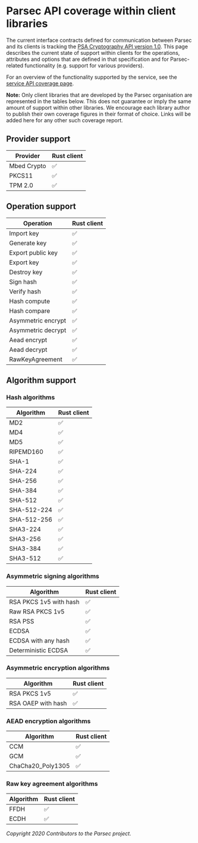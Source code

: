 # Parsec API coverage within client libraries

The current interface contracts defined for communication between Parsec and its clients is tracking
the [PSA Cryptography API version
1.0](https://developer.arm.com/architectures/security-architectures/platform-security-architecture/documentation).
This page describes the current state of support within clients for the operations, attributes and
options that are defined in that specification and for Parsec-related functionality (e.g. support
for various providers).

For an overview of the functionality supported by the service, see the [service API coverage
page](service_api_coverage.md).

**Note:** Only client libraries that are developed by the Parsec organisation are represented in the
tables below. This does not guarantee or imply the same amount of support within other libraries. We
encourage each library author to publish their own coverage figures in their format of choice. Links
will be added here for any other such coverage report.

## Provider support

| Provider    | Rust client |
|-------------|-------------|
| Mbed Crypto | ✅         |
| PKCS11      | ✅         |
| TPM 2.0     | ✅         |

## Operation support

| Operation          | Rust client |
|--------------------|-------------|
| Import key         | ✅         |
| Generate key       | ✅         |
| Export public key  | ✅         |
| Export key         | ✅         |
| Destroy key        | ✅         |
| Sign hash          | ✅         |
| Verify hash        | ✅         |
| Hash compute       | ✅         |
| Hash compare       | ✅         |
| Asymmetric encrypt | ✅         |
| Asymmetric decrypt | ✅         |
| Aead encrypt       | ✅         |
| Aead decrypt       | ✅         |
| RawKeyAgreement    | ✅         |

## Algorithm support

### Hash algorithms

| Algorithm   | Rust client |
|-------------|-------------|
| MD2         | ✅         |
| MD4         | ✅         |
| MD5         | ✅         |
| RIPEMD160   | ✅         |
| SHA-1       | ✅         |
| SHA-224     | ✅         |
| SHA-256     | ✅         |
| SHA-384     | ✅         |
| SHA-512     | ✅         |
| SHA-512-224 | ✅         |
| SHA-512-256 | ✅         |
| SHA3-224    | ✅         |
| SHA3-256    | ✅         |
| SHA3-384    | ✅         |
| SHA3-512    | ✅         |

### Asymmetric signing algorithms

| Algorithm              | Rust client |
|------------------------|-------------|
| RSA PKCS 1v5 with hash | ✅         |
| Raw RSA PKCS 1v5       | ✅         |
| RSA PSS                | ✅         |
| ECDSA                  | ✅         |
| ECDSA with any hash    | ✅         |
| Deterministic ECDSA    | ✅         |

### Asymmetric encryption algorithms

| Algorithm          | Rust client |
|--------------------|-------------|
| RSA PKCS 1v5       | ✅         |
| RSA OAEP with hash | ✅         |

### AEAD encryption algorithms

| Algorithm         | Rust client |
|-------------------|-------------|
| CCM               | ✅         |
| GCM               | ✅         |
| ChaCha20_Poly1305 | ✅         |

### Raw key agreement algorithms

| Algorithm | Rust client |
|-----------|-------------|
| FFDH      | ✅         |
| ECDH      | ✅         |

*Copyright 2020 Contributors to the Parsec project.*
